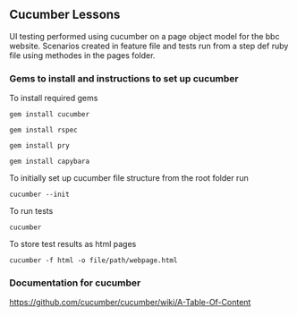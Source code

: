 ## Cucumber Lessons

UI testing performed using cucumber on a page object model for the bbc website. Scenarios created in feature file and tests run from a step def ruby file using methodes in the pages folder.

### Gems to install and instructions to set up cucumber
To install required gems

`gem install cucumber`

`gem install rspec`

`gem install pry`

`gem install capybara`

To initially set up cucumber file structure from the root folder run

`cucumber --init`

To run tests

`cucumber`

To store test results as html pages

`cucumber -f html -o file/path/webpage.html`

### Documentation for cucumber

https://github.com/cucumber/cucumber/wiki/A-Table-Of-Content
